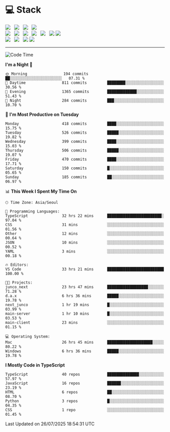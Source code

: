 <h1>💻 Stack</h1>
<div>
 <!-- badge : https://shields.io/ -->
 <!-- icon : https://simpleicons.org/?q=Get -->
 <img src="https://img.shields.io/badge/HTML5-e74c3c?style=flat-square&logo=HTML5&logoColor=white"/> &nbsp 
 <img src="https://img.shields.io/badge/CSS3-0A84FF?style=flat-square&logo=CSS3&logoColor=white"/> &nbsp 
 <img src="https://img.shields.io/badge/JavaScript-FFCD11?style=flat-square&logo=JavaScript&logoColor=white"/> &nbsp 
 <img src="https://img.shields.io/badge/TypeScript-3075C0?style=flat-square&logo=TypeScript&logoColor=white"/>
 <br/>
 <img src="https://img.shields.io/badge/Next-000000?style=flat-square&logo=nextdotjs&logoColor=white"/> &nbsp 
 <img src="https://img.shields.io/badge/React-00BCF6?style=flat-square&logo=React&logoColor=white"/> &nbsp 
 <img src="https://img.shields.io/badge/Redux-764ABC?style=flat-square&logo=Redux&logoColor=white"/> &nbsp
 <img src="https://img.shields.io/badge/Recoil-3578E5?style=flat-square&logo=recoil&logoColor=white"/> &nbsp
 <img src="https://img.shields.io/badge/React-Query-FF4154?style=flat-square&logo=reactquery&logoColor=white"/> &nbsp 
 <img src="https://img.shields.io/badge/styled%2Dcomponents-DB7093?style=flat-square&logo=styled%2Dcomponents&logoColor=white"/>
 <img src="https://img.shields.io/badge/CSS Modules-000000?style=flat-square&logo=CSS Modules&logoColor=white"/> &nbsp 
 <br/>
 <img src="https://img.shields.io/badge/Node-339933?style=flat-square&logo=Node.js&logoColor=white"/> &nbsp 
 <img src="https://img.shields.io/badge/Express-000000?style=flat-square&logo=Express&logoColor=white"/> &nbsp 
 <img src="https://img.shields.io/badge/MongoDB-47A248?style=flat-square&logo=MongoDB&logoColor=white"/>
 <img src="https://img.shields.io/badge/MariaDB-003545?style=flat-square&logo=mariadb&logoColor=white"/>
</div>

<hr>

<!--START_SECTION:waka-->
![Code Time](http://img.shields.io/badge/Code%20Time-2%2C684%20hrs%2013%20mins-blue)

**I'm a Night 🦉** 

```text
🌞 Morning                194 commits         ██░░░░░░░░░░░░░░░░░░░░░░░   07.31 % 
🌆 Daytime                811 commits         ████████░░░░░░░░░░░░░░░░░   30.56 % 
🌃 Evening                1365 commits        █████████████░░░░░░░░░░░░   51.43 % 
🌙 Night                  284 commits         ███░░░░░░░░░░░░░░░░░░░░░░   10.70 % 
```
📅 **I'm Most Productive on Tuesday** 

```text
Monday                   418 commits         ████░░░░░░░░░░░░░░░░░░░░░   15.75 % 
Tuesday                  526 commits         █████░░░░░░░░░░░░░░░░░░░░   19.82 % 
Wednesday                399 commits         ████░░░░░░░░░░░░░░░░░░░░░   15.03 % 
Thursday                 506 commits         █████░░░░░░░░░░░░░░░░░░░░   19.07 % 
Friday                   470 commits         ████░░░░░░░░░░░░░░░░░░░░░   17.71 % 
Saturday                 150 commits         █░░░░░░░░░░░░░░░░░░░░░░░░   05.65 % 
Sunday                   185 commits         ██░░░░░░░░░░░░░░░░░░░░░░░   06.97 % 
```


📊 **This Week I Spent My Time On** 

```text
🕑︎ Time Zone: Asia/Seoul

💬 Programming Languages: 
TypeScript               32 hrs 22 mins      ████████████████████████░   97.04 % 
CSS                      31 mins             ░░░░░░░░░░░░░░░░░░░░░░░░░   01.56 % 
Other                    12 mins             ░░░░░░░░░░░░░░░░░░░░░░░░░   00.64 % 
JSON                     10 mins             ░░░░░░░░░░░░░░░░░░░░░░░░░   00.52 % 
YAML                     3 mins              ░░░░░░░░░░░░░░░░░░░░░░░░░   00.18 % 

🔥 Editors: 
VS Code                  33 hrs 21 mins      █████████████████████████   100.00 % 

🐱‍💻 Projects: 
junco_next               23 hrs 47 mins      ██████████████████░░░░░░░   71.28 % 
d.a.x                    6 hrs 36 mins       █████░░░░░░░░░░░░░░░░░░░░   19.78 % 
next_junco               1 hr 19 mins        █░░░░░░░░░░░░░░░░░░░░░░░░   03.99 % 
main-server              1 hr 10 mins        █░░░░░░░░░░░░░░░░░░░░░░░░   03.53 % 
main-client              23 mins             ░░░░░░░░░░░░░░░░░░░░░░░░░   01.15 % 

💻 Operating System: 
Mac                      26 hrs 45 mins      ████████████████████░░░░░   80.22 % 
Windows                  6 hrs 36 mins       █████░░░░░░░░░░░░░░░░░░░░   19.78 % 
```

**I Mostly Code in TypeScript** 

```text
TypeScript               40 repos            ██████████████░░░░░░░░░░░   57.97 % 
JavaScript               16 repos            ██████░░░░░░░░░░░░░░░░░░░   23.19 % 
HTML                     6 repos             ██░░░░░░░░░░░░░░░░░░░░░░░   08.70 % 
Python                   3 repos             █░░░░░░░░░░░░░░░░░░░░░░░░   04.35 % 
CSS                      1 repo              ░░░░░░░░░░░░░░░░░░░░░░░░░   01.45 % 
```




 Last Updated on 26/07/2025 18:54:31 UTC
<!--END_SECTION:waka-->

